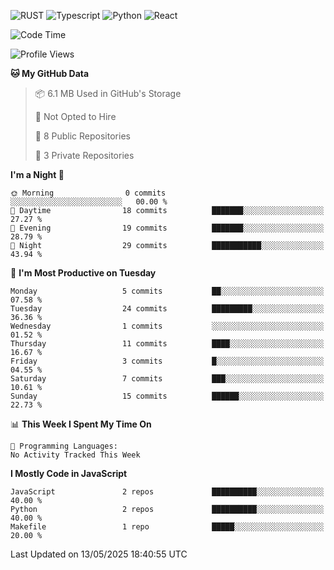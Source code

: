 ![RUST](https://img.shields.io/badge/-Rust-141414?style=flat&logo=rust)
![Typescript](https://img.shields.io/badge/-Typescript-141414?style=flat&logo=typescript)
![Python](https://img.shields.io/badge/-Python-141414?style=flat&logo=python)
![React](https://img.shields.io/badge/-React-141414?style=flat&logo=react)

<!--START_SECTION:waka-->
![Code Time](http://img.shields.io/badge/Code%20Time-636%20hrs%2032%20mins-blue)

![Profile Views](http://img.shields.io/badge/Profile%20Views-1-blue)

**🐱 My GitHub Data** 

> 📦 6.1 MB Used in GitHub's Storage 
 > 
> 🚫 Not Opted to Hire
 > 
> 📜 8 Public Repositories 
 > 
> 🔑 3 Private Repositories 
 > 
**I'm a Night 🦉** 

```text
🌞 Morning                0 commits           ░░░░░░░░░░░░░░░░░░░░░░░░░   00.00 % 
🌆 Daytime                18 commits          ███████░░░░░░░░░░░░░░░░░░   27.27 % 
🌃 Evening                19 commits          ███████░░░░░░░░░░░░░░░░░░   28.79 % 
🌙 Night                  29 commits          ███████████░░░░░░░░░░░░░░   43.94 % 
```
📅 **I'm Most Productive on Tuesday** 

```text
Monday                   5 commits           ██░░░░░░░░░░░░░░░░░░░░░░░   07.58 % 
Tuesday                  24 commits          █████████░░░░░░░░░░░░░░░░   36.36 % 
Wednesday                1 commits           ░░░░░░░░░░░░░░░░░░░░░░░░░   01.52 % 
Thursday                 11 commits          ████░░░░░░░░░░░░░░░░░░░░░   16.67 % 
Friday                   3 commits           █░░░░░░░░░░░░░░░░░░░░░░░░   04.55 % 
Saturday                 7 commits           ███░░░░░░░░░░░░░░░░░░░░░░   10.61 % 
Sunday                   15 commits          ██████░░░░░░░░░░░░░░░░░░░   22.73 % 
```


📊 **This Week I Spent My Time On** 

```text
💬 Programming Languages: 
No Activity Tracked This Week
```

**I Mostly Code in JavaScript** 

```text
JavaScript               2 repos             ██████████░░░░░░░░░░░░░░░   40.00 % 
Python                   2 repos             ██████████░░░░░░░░░░░░░░░   40.00 % 
Makefile                 1 repo              █████░░░░░░░░░░░░░░░░░░░░   20.00 % 
```




 Last Updated on 13/05/2025 18:40:55 UTC
<!--END_SECTION:waka-->
